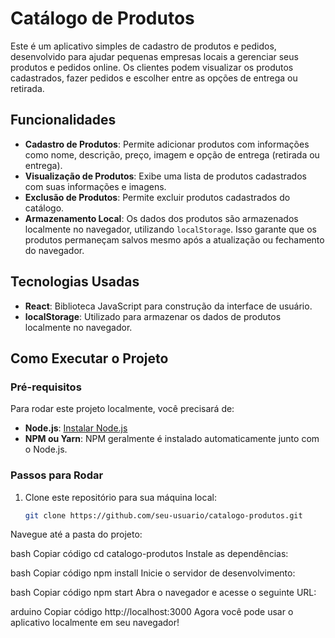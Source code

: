 # Catálogo de Produtos

Este é um aplicativo simples de cadastro de produtos e pedidos, desenvolvido para ajudar pequenas empresas locais a gerenciar seus produtos e pedidos online. Os clientes podem visualizar os produtos cadastrados, fazer pedidos e escolher entre as opções de entrega ou retirada.

## Funcionalidades

- **Cadastro de Produtos**: Permite adicionar produtos com informações como nome, descrição, preço, imagem e opção de entrega (retirada ou entrega).
- **Visualização de Produtos**: Exibe uma lista de produtos cadastrados com suas informações e imagens.
- **Exclusão de Produtos**: Permite excluir produtos cadastrados do catálogo.
- **Armazenamento Local**: Os dados dos produtos são armazenados localmente no navegador, utilizando `localStorage`. Isso garante que os produtos permaneçam salvos mesmo após a atualização ou fechamento do navegador.

## Tecnologias Usadas

- **React**: Biblioteca JavaScript para construção da interface de usuário.
- **localStorage**: Utilizado para armazenar os dados de produtos localmente no navegador.

## Como Executar o Projeto

### Pré-requisitos

Para rodar este projeto localmente, você precisará de:

- **Node.js**: [Instalar Node.js](https://nodejs.org/)
- **NPM ou Yarn**: NPM geralmente é instalado automaticamente junto com o Node.js.

### Passos para Rodar

1. Clone este repositório para sua máquina local:

   ```bash
   git clone https://github.com/seu-usuario/catalogo-produtos.git
Navegue até a pasta do projeto:

bash
Copiar código
cd catalogo-produtos
Instale as dependências:

bash
Copiar código
npm install
Inicie o servidor de desenvolvimento:

bash
Copiar código
npm start
Abra o navegador e acesse o seguinte URL:

arduino
Copiar código
http://localhost:3000
Agora você pode usar o aplicativo localmente em seu navegador!
